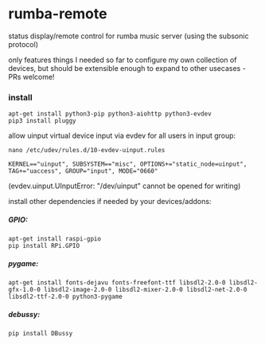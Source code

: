 # rumba-remote
status display/remote control for rumba music server (using the subsonic protocol)

only features things I needed so far to configure my own collection of devices, but should be extensible enough to expand to other usecases - PRs welcome!


### install
```
apt-get install python3-pip python3-aiohttp python3-evdev 
pip3 install pluggy
```

allow uinput virtual device input via evdev for all users in input group:
```
nano /etc/udev/rules.d/10-evdev-uinput.rules
```
```
KERNEL=="uinput", SUBSYSTEM=="misc", OPTIONS+="static_node=uinput", TAG+="uaccess", GROUP="input", MODE="0660"
```
(evdev.uinput.UInputError: "/dev/uinput" cannot be opened for writing)


install other dependencies if needed by your devices/addons:

##### GPIO:
```
apt-get install raspi-gpio
pip install RPi.GPIO
```
##### pygame:
```
apt-get install fonts-dejavu fonts-freefont-ttf libsdl2-2.0-0 libsdl2-gfx-1.0-0 libsdl2-image-2.0-0 libsdl2-mixer-2.0-0 libsdl2-net-2.0-0 libsdl2-ttf-2.0-0 python3-pygame
```
##### debussy:
```
pip install DBussy
```